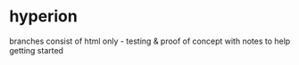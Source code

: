 # hyperion
branches consist of html only - testing &amp; proof of concept with notes to help getting started
